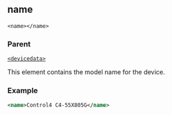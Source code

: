 ## name

`<name></name>`


### Parent

[`<devicedata>`][1]


This element contains the model name for the device.



### Example

```xml
<name>Control4 C4-55X805G</name>
```

[1]:	https://snap-one.github.io/docs-driverworks-xml/#devicedata